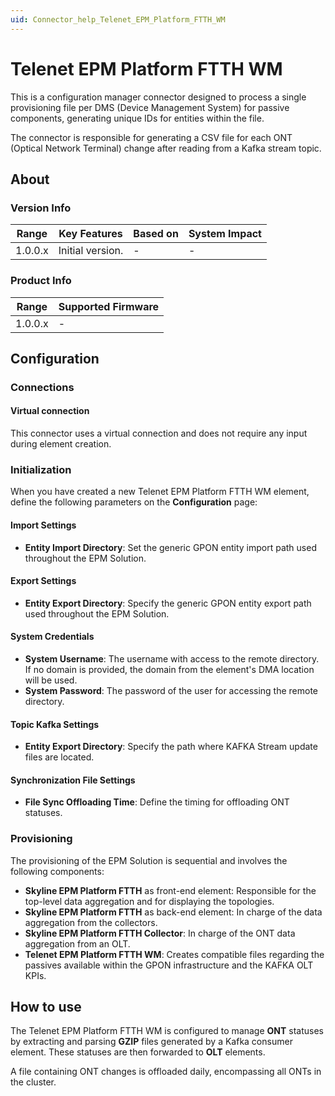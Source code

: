 ```yaml
---
uid: Connector_help_Telenet_EPM_Platform_FTTH_WM
---
```


# Telenet EPM Platform FTTH WM

This is a configuration manager connector designed to process a single provisioning file per DMS (Device Management System) for passive components, generating unique IDs for entities within the file.

The connector is responsible for generating a CSV file for each ONT (Optical Network Terminal) change after reading from a Kafka stream topic.

## About

### Version Info

| **Range** | **Key Features** | **Based on** | **System Impact** |
|-----------|------------------|--------------|-------------------|
| 1.0.0.x   | Initial version. | \-           | \-                |

### Product Info

| **Range** | **Supported Firmware** |
|-----------|------------------------|
| 1.0.0.x   | \-                     |

## Configuration

### Connections

#### Virtual connection

This connector uses a virtual connection and does not require any input during element creation.

### Initialization

When you have created a new Telenet EPM Platform FTTH WM element, define the following parameters on the **Configuration** page:

#### Import Settings

- **Entity Import Directory**: Set the generic GPON entity import path used throughout the EPM Solution.

#### Export Settings

- **Entity Export Directory**: Specify the generic GPON entity export path used throughout the EPM Solution.

#### System Credentials

- **System Username**: The username with access to the remote directory. If no domain is provided, the domain from the element's DMA location will be used.
- **System Password**: The password of the user for accessing the remote directory.

#### Topic Kafka Settings

- **Entity Export Directory**: Specify the path where KAFKA Stream update files are located.

#### Synchronization File Settings

- **File Sync Offloading Time**: Define the timing for offloading ONT statuses.

### Provisioning

The provisioning of the EPM Solution is sequential and involves the following components:

- **Skyline EPM Platform FTTH** as front-end element: Responsible for the top-level data aggregation and for displaying the topologies.
- **Skyline EPM Platform FTTH** as back-end element: In charge of the data aggregation from the collectors.
- **Skyline EPM Platform FTTH Collector**: In charge of the ONT data aggregation from an OLT.
- **Telenet EPM Platform FTTH WM**: Creates compatible files regarding the passives available within the GPON infrastructure and the KAFKA OLT KPIs.

## How to use

The Telenet EPM Platform FTTH WM is configured to manage **ONT** statuses by extracting and parsing **GZIP** files generated by a Kafka consumer element. These statuses are then forwarded to **OLT** elements.

A file containing ONT changes is offloaded daily, encompassing all ONTs in the cluster.
